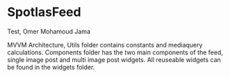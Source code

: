 # SpotlasFeed
Test, Omer Mohamoud Jama

MVVM Architecture,
Utils folder contains constants and mediaquery calculations.
Components folder has the two main components of the feed, single image post and multi image post widgets.
All reuseable widgets can be found in the widgets folder.
